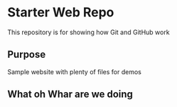 # Starter Web Repo

This repository is for showing how Git and GitHub work

## Purpose

Sample website with plenty of files for demos

## What oh Whar are we doing